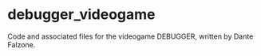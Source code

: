 # debugger_videogame
Code and associated files for the videogame DEBUGGER, written by Dante Falzone.
